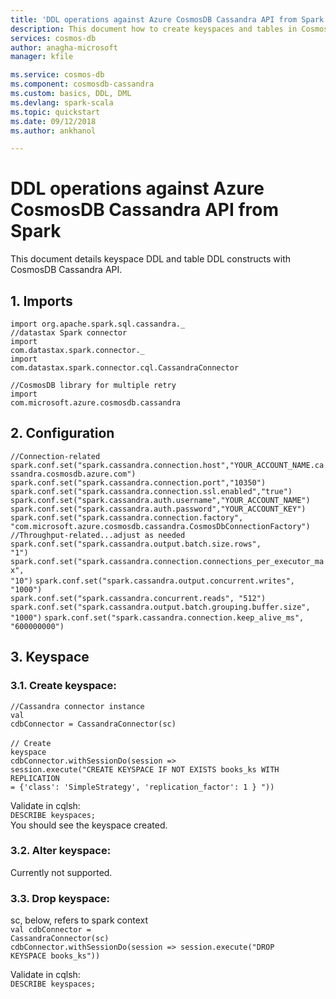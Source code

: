 ```yaml
---
title: 'DDL operations against Azure CosmosDB Cassandra API from Spark | Microsoft Docs'
description: This document how to create keyspaces and tables in CosmosDB Cassandra API
services: cosmos-db
author: anagha-microsoft
manager: kfile

ms.service: cosmos-db
ms.component: cosmosdb-cassandra
ms.custom: basics, DDL, DML
ms.devlang: spark-scala
ms.topic: quickstart
ms.date: 09/12/2018
ms.author: ankhanol

---
```


# DDL operations against Azure CosmosDB Cassandra API from Spark

This document details keyspace DDL and table DDL constructs with CosmosDB Cassandra API.

## 1.  Imports
<code>import org.apache.spark.sql.cassandra.\_</code><br>
<code>//datastax Spark connector</code><br>
<code>import com.datastax.spark.connector._</code><br>
<code>import com.datastax.spark.connector.cql.CassandraConnector</code><br>

<code>//CosmosDB library for multiple retry</code><br>
<code>import com.microsoft.azure.cosmosdb.cassandra</code>

## 2. Configuration
<code>//Connection-related</code>
<code>spark.conf.set("spark.cassandra.connection.host","YOUR_ACCOUNT_NAME.cassandra.cosmosdb.azure.com")</code>
<code>spark.conf.set("spark.cassandra.connection.port","10350")</code>
<code>spark.conf.set("spark.cassandra.connection.ssl.enabled","true")</code>
<code>spark.conf.set("spark.cassandra.auth.username","YOUR_ACCOUNT_NAME")</code>
<code>spark.conf.set("spark.cassandra.auth.password","YOUR_ACCOUNT_KEY")</code><br>
<code>spark.conf.set("spark.cassandra.connection.factory", "com.microsoft.azure.cosmosdb.cassandra.CosmosDbConnectionFactory")</code><br>
<code>//Throughput-related...adjust as needed</code><br>
<code>spark.conf.set("spark.cassandra.output.batch.size.rows", "1")</code>
<code>spark.conf.set("spark.cassandra.connection.connections_per_executor_max", "10")</code>
<code>spark.conf.set("spark.cassandra.output.concurrent.writes", "1000")</code><br>
<code>spark.conf.set("spark.cassandra.concurrent.reads", "512")</code>
<code>spark.conf.set("spark.cassandra.output.batch.grouping.buffer.size", "1000")</code>
<code>spark.conf.set("spark.cassandra.connection.keep_alive_ms", "600000000")</code>

## 3.  Keyspace
### 3.1. Create keyspace:<br>

<code>//Cassandra connector instance</code><br>
<code>val cdbConnector = CassandraConnector(sc)</code><br><br>
<code>// Create keyspace</code><br>
<code>cdbConnector.withSessionDo(session => session.execute("CREATE KEYSPACE IF NOT EXISTS books_ks WITH REPLICATION = {'class': 'SimpleStrategy', 'replication_factor': 1 } "))</code>

Validate in cqlsh:<br>
<code>DESCRIBE keyspaces;</code><br>
You should see the keyspace created.

### 3.2. Alter keyspace:<br>
Currently not supported.

### 3.3. Drop keyspace:<br>
sc, below, refers to spark context<br>
<code>val cdbConnector = CassandraConnector(sc)</code><br>
<code>cdbConnector.withSessionDo(session => session.execute("DROP KEYSPACE books_ks"))</code><br>
  
Validate in cqlsh:<br>
<code>DESCRIBE keyspaces;</code>



